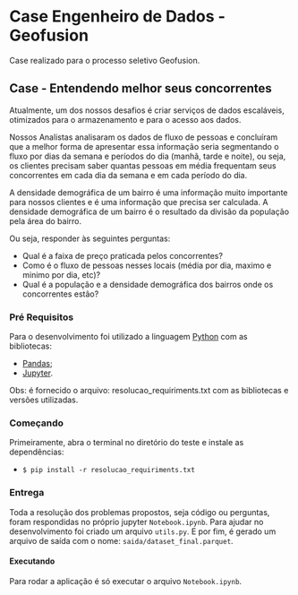 # Case Engenheiro de Dados - Geofusion

Case realizado para o processo seletivo Geofusion.

## Case - Entendendo melhor seus concorrentes

Atualmente, um dos nossos desafios é criar serviços de dados escaláveis, otimizados para o armazenamento e para o acesso aos dados.

Nossos Analistas analisaram os dados de fluxo de pessoas e concluíram que a melhor forma de apresentar essa informação seria segmentando o fluxo por dias da semana e períodos do dia (manhã, tarde e noite), ou seja, os clientes precisam saber quantas pessoas em média frequentam seus concorrentes em cada dia da semana e em cada período do dia.

A densidade demográfica de um bairro é uma informação muito importante para nossos clientes e é uma informação que precisa ser calculada. A densidade demográfica de um bairro é o resultado da divisão da população  pela área do bairro.

Ou seja, responder às seguintes perguntas:

* Qual é a faixa de preço praticada pelos concorrentes?
* Como é o fluxo de pessoas nesses locais (média por dia, maximo e minimo por dia, etc)?
* Qual é a população e a densidade demográfica dos bairros onde os concorrentes estão?

### Pré Requisitos
Para o desenvolvimento foi utilizado a linguagem [Python](https://www.python.org/) com as bibliotecas:
* [Pandas](https://pandas.pydata.org/docs/);
* [Jupyter](https://docs.jupyter.org/en/latest/).

Obs: é fornecido o arquivo: resolucao_requiriments.txt com as bibliotecas e versões utilizadas.

### Começando
Primeiramente, abra o terminal no diretório do teste e instale as dependências:
* `$ pip install -r resolucao_requiriments.txt`

### Entrega
Toda a resolução dos problemas propostos, seja código ou perguntas, foram respondidas no próprio jupyter `Notebook.ipynb`. Para ajudar no desenvolvimento foi criado um arquivo `utils.py`. E por fim, é gerado um arquivo de saída com o nome: `saida/dataset_final.parquet`.

#### Executando
Para rodar a aplicação é só executar o arquivo `Notebook.ipynb`.
